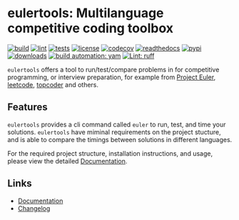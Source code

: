 # eulertools: Multilanguage competitive coding toolbox

[![build][build_badge]][build_url]
[![lint][lint_badge]][lint_url]
[![tests][tests_badge]][tests_url]
[![license][licence_badge]][licence_url]
[![codecov][codecov_badge]][codecov_url]
[![readthedocs][readthedocs_badge]][readthedocs_url]
[![pypi][pypi_badge]][pypi_url]
[![downloads][pepy_badge]][pepy_url]
[![build automation: yam][yam_badge]][yam_url]
[![Lint: ruff][ruff_badge]][ruff_url]

`eulertools` offers a tool to run/test/compare problems in for
competitive programming, or interview preparation, for example from
[Project Euler], [leetcode], [topcoder] and others.

## Features

`eulertools` provides a cli command called `euler` to run, test, and time your solutions.
`eulertools` have miminal requirements on the project stucture, and is able to compare
the timings between solutions in different languages.

For the required project structure, installation instructions, and usage,
please view the detailed [Documentation].

## Links

- [Documentation]
- [Changelog]

[build_badge]: https://github.com/spapanik/eulertools/actions/workflows/build.yml/badge.svg
[build_url]: https://github.com/spapanik/eulertools/actions/workflows/build.yml
[lint_badge]: https://github.com/spapanik/eulertools/actions/workflows/lint.yml/badge.svg
[lint_url]: https://github.com/spapanik/eulertools/actions/workflows/lint.yml
[tests_badge]: https://github.com/spapanik/eulertools/actions/workflows/tests.yml/badge.svg
[tests_url]: https://github.com/spapanik/eulertools/actions/workflows/tests.yml
[licence_badge]: https://img.shields.io/pypi/l/eulertools
[licence_url]: https://eulertools.readthedocs.io/en/stable/LICENSE/
[codecov_badge]: https://codecov.io/github/spapanik/eulertools/graph/badge.svg?token=Q20F84BW72
[codecov_url]: https://codecov.io/github/spapanik/eulertools
[readthedocs_badge]: https://readthedocs.org/projects/eulertools/badge/?version=latest
[readthedocs_url]: https://eulertools.readthedocs.io/en/latest/
[pypi_badge]: https://img.shields.io/pypi/v/eulertools
[pypi_url]: https://pypi.org/project/eulertools
[pepy_badge]: https://pepy.tech/badge/eulertools
[pepy_url]: https://pepy.tech/project/eulertools
[yam_badge]: https://img.shields.io/badge/build%20automation-yamk-success
[yam_url]: https://github.com/spapanik/yamk
[ruff_badge]: https://img.shields.io/endpoint?url=https://raw.githubusercontent.com/charliermarsh/ruff/main/assets/badge/v1.json
[ruff_url]: https://github.com/charliermarsh/ruff
[Documentation]: https://eulertools.readthedocs.io/en/stable/
[Changelog]: https://eulertools.readthedocs.io/en/stable/CHANGELOG/
[Project Euler]: https://projecteuler.net/
[leetcode]: https://leetcode.com/
[topcoder]: https://www.topcoder.com/
